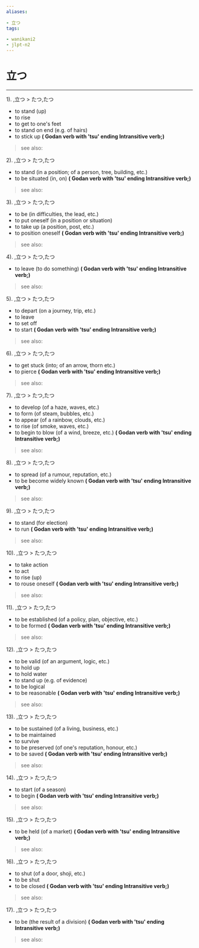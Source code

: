 ```yaml
---
aliases:
    
- 立つ
tags:
    
- wanikani2
- jlpt-n2
---
```


# 立つ
---
1).
,立つ > たつ,たつ

- to stand (up)
- to rise
- to get to one's feet
- to stand on end (e.g. of hairs)
- to stick up
**( Godan verb with 'tsu' ending Intransitive verb;)**
> see also: 
            
2).
,立つ > たつ,たつ

- to stand (in a position; of a person, tree, building, etc.)
- to be situated (in, on)
**( Godan verb with 'tsu' ending Intransitive verb;)**
> see also: 
            
3).
,立つ > たつ,たつ

- to be (in difficulties, the lead, etc.)
- to put oneself (in a position or situation)
- to take up (a position, post, etc.)
- to position oneself
**( Godan verb with 'tsu' ending Intransitive verb;)**
> see also: 
            
4).
,立つ > たつ,たつ

- to leave (to do something)
**( Godan verb with 'tsu' ending Intransitive verb;)**
> see also: 
            
5).
,立つ > たつ,たつ

- to depart (on a journey, trip, etc.)
- to leave
- to set off
- to start
**( Godan verb with 'tsu' ending Intransitive verb;)**
> see also: 
            
6).
,立つ > たつ,たつ

- to get stuck (into; of an arrow, thorn etc.)
- to pierce
**( Godan verb with 'tsu' ending Intransitive verb;)**
> see also: 
            
7).
,立つ > たつ,たつ

- to develop (of a haze, waves, etc.)
- to form (of steam, bubbles, etc.)
- to appear (of a rainbow, clouds, etc.)
- to rise (of smoke, waves, etc.)
- to begin to blow (of a wind, breeze, etc.)
**( Godan verb with 'tsu' ending Intransitive verb;)**
> see also: 
            
8).
,立つ > たつ,たつ

- to spread (of a rumour, reputation, etc.)
- to be become widely known
**( Godan verb with 'tsu' ending Intransitive verb;)**
> see also: 
            
9).
,立つ > たつ,たつ

- to stand (for election)
- to run
**( Godan verb with 'tsu' ending Intransitive verb;)**
> see also: 
            
10).
,立つ > たつ,たつ

- to take action
- to act
- to rise (up)
- to rouse oneself
**( Godan verb with 'tsu' ending Intransitive verb;)**
> see also: 
            
11).
,立つ > たつ,たつ

- to be established (of a policy, plan, objective, etc.)
- to be formed
**( Godan verb with 'tsu' ending Intransitive verb;)**
> see also: 
            
12).
,立つ > たつ,たつ

- to be valid (of an argument, logic, etc.)
- to hold up
- to hold water
- to stand up (e.g. of evidence)
- to be logical
- to be reasonable
**( Godan verb with 'tsu' ending Intransitive verb;)**
> see also: 
            
13).
,立つ > たつ,たつ

- to be sustained (of a living, business, etc.)
- to be maintained
- to survive
- to be preserved (of one's reputation, honour, etc.)
- to be saved
**( Godan verb with 'tsu' ending Intransitive verb;)**
> see also: 
            
14).
,立つ > たつ,たつ

- to start (of a season)
- to begin
**( Godan verb with 'tsu' ending Intransitive verb;)**
> see also: 
            
15).
,立つ > たつ,たつ

- to be held (of a market)
**( Godan verb with 'tsu' ending Intransitive verb;)**
> see also: 
            
16).
,立つ > たつ,たつ

- to shut (of a door, shoji, etc.)
- to be shut
- to be closed
**( Godan verb with 'tsu' ending Intransitive verb;)**
> see also: 
            
17).
,立つ > たつ,たつ

- to be (the result of a division)
**( Godan verb with 'tsu' ending Intransitive verb;)**
> see also: 
            